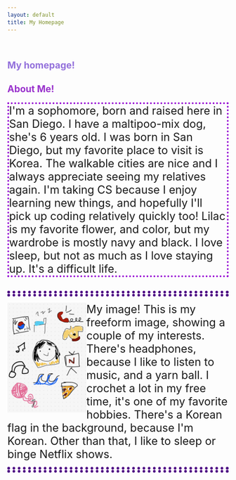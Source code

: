 ```yaml
---
layout: default
title: My Homepage
---
```



<br>
<h2 style ="color:MediumPurple;"> My homepage! </h2>

## <span style= "color: DarkOrchid;">About Me!

<div class= "text">
I'm a sophomore, born and raised here in San Diego. I have a maltipoo-mix dog, she's 6 years old. I was born in San Diego, but my favorite place to visit is Korea. The walkable cities are nice and I always appreciate seeing my relatives again. I'm taking CS because I enjoy learning new things, and hopefully I'll pick up coding relatively quickly too! Lilac is my favorite flower, and color, but my wardrobe is mostly navy and black. I love sleep, but not as much as I love staying up. It's a difficult life.  
</div>
<br>

<hr style ="border 80px lined Indigo">


<div class="image">
<img src="images/IMG_0104.jpeg" width="180" height="250" >
</div>

<div class= "imagetext">
My image! This is my freeform image, showing a couple of my interests. There's headphones, because I like to listen to music, and a yarn ball. I crochet a lot in my free time, it's one of my favorite hobbies. There's a Korean flag in the background, because I'm Korean. Other than that, I like to sleep or binge Netflix shows. 
</div>
<hr>



<style>
    .text{border: 4px dotted DarkViolet;}
hr {border: 6px dotted Indigo}
hr {background-color: white}
.image{float: left;}
.text{font-size: 25px}
.imagetext{font-size: 25px}
</style>